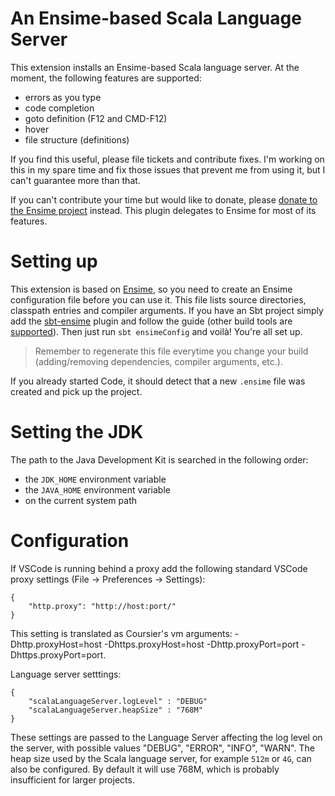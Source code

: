 # An Ensime-based Scala Language Server

This extension installs an Ensime-based Scala language server. At the moment, the following features are supported:

- errors as you type
- code completion
- goto definition (F12 and CMD-F12)
- hover
- file structure (definitions)

If you find this useful, please file tickets and contribute fixes. I'm working on this in my spare time and fix those issues that prevent me from using it, but I can't guarantee more than that.

If you can't contribute your time but would like to donate, please [donate to the Ensime project](http://ensime.org/sponsor/) instead. This plugin delegates to Ensime for most of its features.

# Setting up

This extension is based on [Ensime](http://ensime.org), so you need to create an Ensime configuration file before you can use it. This file lists source directories, classpath entries and compiler arguments. If you have an Sbt project simply add the [sbt-ensime](http://ensime.org/build_tools/sbt/) plugin and follow the guide (other build tools are [supported](http://ensime.org/build_tools/)). Then just run `sbt ensimeConfig` and voilà! You're all set up.

>Remember to regenerate this file everytime you change your build (adding/removing dependencies, compiler arguments, etc.).

If you already started Code, it should detect that a new `.ensime` file was created and pick up the project.

# Setting the JDK

The path to the Java Development Kit is searched in the following order:

- the `JDK_HOME` environment variable
- the `JAVA_HOME` environment variable
- on the current system path

# Configuration

If VSCode is running behind a proxy add the following standard VSCode proxy settings (File -> Preferences -> Settings):

```
{
    "http.proxy": "http://host:port/"
}
```

This setting is translated as Coursier's vm arguments: -Dhttp.proxyHost=host -Dhttps.proxyHost=host -Dhttp.proxyPort=port -Dhttps.proxyPort=port.

Language server setttings:

```
{
    "scalaLanguageServer.logLevel" : "DEBUG"
    "scalaLanguageServer.heapSize" : "768M"
}
```

These settings are passed to the Language Server affecting the log level on the server, with possible values "DEBUG", "ERROR", "INFO", "WARN". The heap size used by the Scala language server, for example `512m` or `4G`, can also be configured. By default it will use 768M, which is probably insufficient for larger projects.
